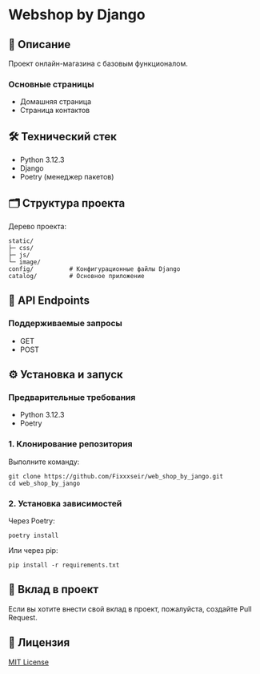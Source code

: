 # Webshop by Django

## 📝 Описание
Проект онлайн-магазина с базовым функционалом.

### Основные страницы
- Домашняя страница
- Страница контактов


## 🛠 Технический стек
- Python 3.12.3
- Django
- Poetry (менеджер пакетов)


## 🗂 Структура проекта

Дерево проекта:

    static/
    ├─ css/
    ├─ js/
    └─ image/
    config/          # Конфигурационные файлы Django
    catalog/         # Основное приложение


## 🔄 API Endpoints
### Поддерживаемые запросы
- GET
- POST


## ⚙️ Установка и запуск

### Предварительные требования
- Python 3.12.3
- Poetry

### 1. Клонирование репозитория

Выполните команду:

    git clone https://github.com/Fixxxseir/web_shop_by_jango.git
    cd web_shop_by_jango

### 2. Установка зависимостей

Через Poetry:

    poetry install

Или через pip:

    pip install -r requirements.txt


## 🤝 Вклад в проект
Если вы хотите внести свой вклад в проект, пожалуйста, создайте Pull Request.


## 📝 Лицензия
[MIT License](LICENSE)